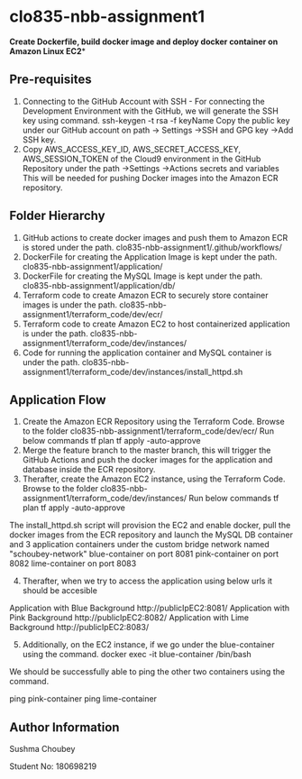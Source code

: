 # clo835-nbb-assignment1

************Create Dockerfile, build docker image and deploy docker container on Amazon Linux EC2*************

Pre-requisites
--------------
1. Connecting to the GitHub Account with SSH - For connecting the Development Environment with the GitHub, we will generate 
the SSH key using command.
ssh-keygen -t rsa -f keyName
Copy the public key under our GitHub account on path 
-> Settings ->SSH and GPG key ->Add SSH key.
2. Copy AWS_ACCESS_KEY_ID, AWS_SECRET_ACCESS_KEY, AWS_SESSION_TOKEN of the Cloud9 environment in the GitHub Repository under
the path ->Settings ->Actions secrets and variables
This will be needed for pushing Docker images into the Amazon ECR repository.

Folder Hierarchy
----------------
1. GitHub actions to create docker images and push them to Amazon ECR is stored under the path.
clo835-nbb-assignment1/.github/workflows/
2. DockerFile for creating the Application Image is kept under the path.
clo835-nbb-assignment1/application/
3. DockerFile for creating the MySQL Image is kept under the path.
clo835-nbb-assignment1/application/db/
4. Terraform code to create Amazon ECR to securely store container images is under the path.
clo835-nbb-assignment1/terraform_code/dev/ecr/
5. Terraform code to create Amazon EC2 to host containerized application is under the path.
clo835-nbb-assignment1/terraform_code/dev/instances/
6. Code for running the application container and MySQL container is under the path.
clo835-nbb-assignment1/terraform_code/dev/instances/install_httpd.sh

Application Flow
----------------
1. Create the Amazon ECR Repository using the Terraform Code. Browse to the folder
clo835-nbb-assignment1/terraform_code/dev/ecr/
Run below commands
tf plan
tf apply -auto-approve
2. Merge the feature branch to the master branch, this will trigger the GitHub Actions and push the docker images for
the application and database inside the ECR repository.
3. Therafter, create the Amazon EC2 instance, using the Terraform Code. 
Browse to the folder
clo835-nbb-assignment1/terraform_code/dev/instances/
Run below commands
tf plan
tf apply -auto-approve

The install_httpd.sh script will provision the EC2 and enable docker, pull the docker images from the ECR repository 
and launch the MySQL DB container and 3 application containers under the custom bridge network named "schoubey-network"
blue-container on port 8081
pink-container on port 8082
lime-container on port 8083

4. Therafter, when we try to access the application using below urls it should be accesible

Application with Blue Background
http://publicIpEC2:8081/ 
Application with Pink Background
http://publicIpEC2:8082/ 
Application with Lime Background
http://publicIpEC2:8083/ 

5. Additionally, on the EC2 instance, if we go under the blue-container using the command.
docker exec -it blue-container /bin/bash

We should be successfully able to ping the other two containers using the command.

ping pink-container
ping lime-container



Author Information
------------------
Sushma Choubey

Student No: 180698219
